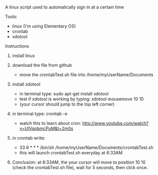 A linux script used to automatically sign in at a certain time

Tools:
- linux (I'm using Elementary OS)
- crontab
- xdotool


Instructions
1. install linux

2. download the file from github
    - move the crontabTest.sh file into /home/myUserName/Documents

3. install xdotool
    - in terminal type: sudo apt-get install xdotool
    - test if xdotool is working by typing: xdotool mousemove 10 10
    - (your cursor should jump to the top left corner)

4. in terminal type: crontab -e
    - watch this to learn about cron: http://www.youtube.com/watch?v=UlVqobmcPuM&t=2m0s

5. in crontab write:
    - 33 6 * * * /bin/sh /home/myUserName/Documents/crontabTest.sh
    - this will launch crontabTest.sh everyday at 6:33AM

6. Conclusion: at 6:33AM, the your cursor will move to position 10 10 (check the crontabTest.sh file), wait for 5 seconds, then click once.

